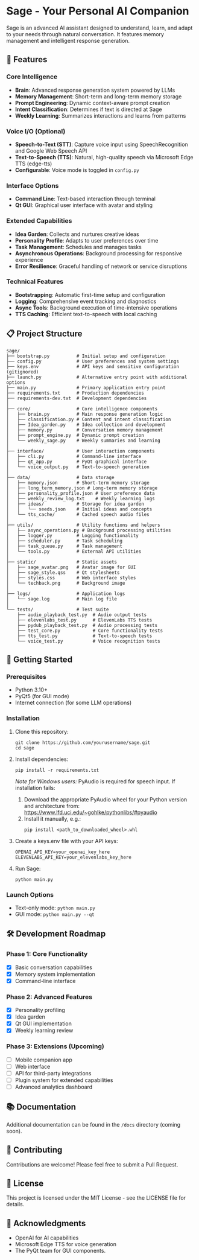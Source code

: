 # Sage - Your Personal AI Companion

Sage is an advanced AI assistant designed to understand, learn, and adapt to your needs through natural conversation. It features memory management and intelligent response generation.

## 🌟 Features

### Core Intelligence
- **Brain**: Advanced response generation system powered by LLMs
- **Memory Management**: Short-term and long-term memory storage
- **Prompt Engineering**: Dynamic context-aware prompt creation
- **Intent Classification**: Determines if text is directed at Sage
- **Weekly Learning**: Summarizes interactions and learns from patterns

### Voice I/O (Optional)
- **Speech-to-Text (STT)**: Capture voice input using SpeechRecognition and Google Web Speech API
- **Text-to-Speech (TTS)**: Natural, high-quality speech via Microsoft Edge TTS (edge-tts)
- **Configurable**: Voice mode is toggled in `config.py`

### Interface Options
- **Command Line**: Text-based interaction through terminal
- **Qt GUI**: Graphical user interface with avatar and styling

### Extended Capabilities
- **Idea Garden**: Collects and nurtures creative ideas
- **Personality Profile**: Adapts to user preferences over time
- **Task Management**: Schedules and manages tasks
- **Asynchronous Operations**: Background processing for responsive experience
- **Error Resilience**: Graceful handling of network or service disruptions

### Technical Features
- **Bootstrapping**: Automatic first-time setup and configuration
- **Logging**: Comprehensive event tracking and diagnostics
- **Async Tools**: Background execution of time-intensive operations
- **TTS Caching**: Efficient text-to-speech with local caching

## 📋 Project Structure

```
sage/
├── bootstrap.py          # Initial setup and configuration
├── config.py             # User preferences and system settings
├── keys.env              # API keys and sensitive configuration (gitignored)
├── launch.py             # Alternative entry point with additional options
├── main.py               # Primary application entry point
├── requirements.txt      # Production dependencies
├── requirements-dev.txt  # Development dependencies
│
├── core/                 # Core intelligence components
│   ├── brain.py          # Main response generation logic
│   ├── classification.py # Content and intent classification
│   ├── Idea_garden.py    # Idea collection and development
│   ├── memory.py         # Conversation memory management
│   ├── prompt_engine.py  # Dynamic prompt creation
│   └── weekly_sage.py    # Weekly summaries and learning
│
├── interface/            # User interaction components
│   ├── cli.py            # Command-line interface
│   ├── qt_app.py         # PyQt graphical interface
│   └── voice_output.py   # Text-to-speech generation
│
├── data/                 # Data storage
│   ├── memory.json       # Short-term memory storage
│   ├── long_term_memory.json # Long-term memory storage
│   ├── personality_profile.json # User preference data
│   ├── weekly_review_log.txt    # Weekly learning logs
│   ├── ideas/            # Storage for idea garden
│   │   └── seeds.json    # Initial ideas and concepts
│   └── tts_cache/        # Cached speech audio files
│
├── utils/                # Utility functions and helpers
│   ├── async_operations.py # Background processing utilities
│   ├── logger.py         # Logging functionality
│   ├── scheduler.py      # Task scheduling
│   ├── task_queue.py     # Task management
│   └── tools.py          # External API utilities
│
├── static/               # Static assets
│   ├── sage_avatar.png   # Avatar image for GUI
│   ├── sage_style.qss    # Qt stylesheets
│   ├── styles.css        # Web interface styles
│   └── techback.png      # Background image
│
├── logs/                 # Application logs
│   └── sage.log          # Main log file
│
└── tests/                # Test suite
    ├── audio_playback_test.py  # Audio output tests
    ├── elevenlabs_test.py      # ElevenLabs TTS tests
    ├── pydub_playback_test.py  # Audio processing tests
    ├── test_core.py            # Core functionality tests
    ├── tts_test.py             # Text-to-speech tests
    └── voice_test.py           # Voice recognition tests
```

## 🚀 Getting Started

### Prerequisites
- Python 3.10+
- PyQt5 (for GUI mode)
- Internet connection (for some LLM operations)

### Installation

1. Clone this repository:
   ```
   git clone https://github.com/yourusername/sage.git
   cd sage
   ```

2. Install dependencies:
   ```
   pip install -r requirements.txt
   ```
   
   *Note for Windows users:* PyAudio is required for speech input. If installation fails:
   1. Download the appropriate PyAudio wheel for your Python version and architecture from:
      https://www.lfd.uci.edu/~gohlke/pythonlibs/#pyaudio
   2. Install it manually, e.g.:
      ```
      pip install <path_to_downloaded_wheel>.whl
      ```

3. Create a keys.env file with your API keys:
   ```
   OPENAI_API_KEY=your_openai_key_here
   ELEVENLABS_API_KEY=your_elevenlabs_key_here
   ```

4. Run Sage:
   ```
   python main.py
   ```

### Launch Options

- Text-only mode: `python main.py`
- GUI mode: `python main.py --qt`

## 🛠️ Development Roadmap

### Phase 1: Core Functionality
- [x] Basic conversation capabilities
- [x] Memory system implementation
- [x] Command-line interface

### Phase 2: Advanced Features
- [x] Personality profiling
- [x] Idea garden
- [x] Qt GUI implementation
- [x] Weekly learning review

### Phase 3: Extensions (Upcoming)
- [ ] Mobile companion app
- [ ] Web interface
- [ ] API for third-party integrations
- [ ] Plugin system for extended capabilities
- [ ] Advanced analytics dashboard

## 📚 Documentation

Additional documentation can be found in the `/docs` directory (coming soon).

## 🤝 Contributing

Contributions are welcome! Please feel free to submit a Pull Request.

## 📄 License

This project is licensed under the MIT License - see the LICENSE file for details.

## 🙏 Acknowledgments

- OpenAI for AI capabilities
- Microsoft Edge TTS for voice generation
- The PyQt team for GUI components.
